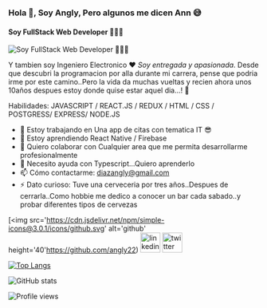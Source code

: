 ### Hola 👋, Soy **Angly**, Pero algunos me dicen Ann  😅
#### Soy FullStack Web Developer 👨🏻‍💻 
![Soy FullStack Web Developer 👨🏻‍💻 ](https://images.squarespace-cdn.com/content/v1/5f402a9d4e121b7f850b4374/1598040805651-VQ0UCEP8P02IBGM6WHTZ/App-Developer.gif)

Y tambien soy Ingeniero Electronico ❤️ *Soy entregada y apasionada*.
Desde que descubri la programacion por alla durante mi carrera, pense que podria irme por este camino..Pero la vida da muchas vueltas y recien ahora unos 10años despues estoy donde quise estar aquel dia...!  🥳

Habilidades: JAVASCRIPT / REACT.JS / REDUX / HTML / CSS / POSTGRESS/ EXPRESS/ NODE.JS

- 🔭 Estoy trabajando en Una app de citas con tematica IT 😎 
- 🌱 Estoy aprendiendo React Native / Firebase 
- 👯 Quiero colaborar con Cualquier area que me permita desarrollarme profesionalmente 
- 🤔 Necesito ayuda con Typescript...Quiero aprenderlo 
- 📫 Cómo contactarme: diazangly@gmail.com 
- ⚡ Dato curioso: Tuve una cerveceria por tres años..Despues de cerrarla..Como hobbie me dedico a conocer un bar cada sabado..y probar diferentes tipos de cervezas 


[<img src='https://cdn.jsdelivr.net/npm/simple-icons@3.0.1/icons/github.svg' alt='github' height='40'https://github.com/angly22)  [<img src='https://cdn.jsdelivr.net/npm/simple-icons@3.0.1/icons/linkedin.svg' alt='linkedin' height='40'>](https://www.linkedin.com/in/anglydiazjimenez/)   [<img src='https://cdn.jsdelivr.net/npm/simple-icons@3.0.1/icons/twitter.svg' alt='twitter' height='40'>](https://twitter.com/anglybeer)  

[![Top Langs](https://github-readme-stats.vercel.app/api/top-langs/?username=angly22)](https://github.com/anuraghazra/github-readme-stats)

![GitHub stats](https://github-readme-stats.vercel.app/api?username=angly22&show_icons=true)  

![Profile views](https://gpvc.arturio.dev/angly22)  
